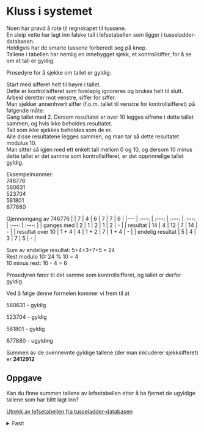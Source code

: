 # Kluss i systemet

Noen har prøvd å rote til regnskapet til tussene.  
En sleip vette har lagt inn falske tall i lefsetabellen som ligger i tusseladder-databasen.  
Heldigvis har de smarte tussene forberedt seg på knep.   
Tallene i tabellen har nemlig en innebygget sjekk, et kontrollsiffer, for å se om et tall er gyldig.


Prosedyre for å sjekke om tallet er gyldig:

Start med sifferet helt til høyre i tallet.  
Dette er kontrollsifferet som foreløpig ignoreres og brukes helt til slutt.  
Arbeid deretter mot venstre, siffer for siffer.  
Man sjekker annenhvert siffer (f.o.m. tallet til venstre for kontrollsifferet) på følgende måte:  
Gang tallet med 2. Dersom resultatet er over 10 legges sifrene i dette tallet sammen, og hvis ikke beholdes resultatet.  
Tall som ikke sjekkes beholdes som de er.  
Alle disse resultatene legges sammen, og man tar så dette resultatet modulus 10.  
Man sitter så igjen med ett enkelt tall mellom 0 og 10, og dersom 10 minus dette tallet er det samme som kontrollsifferet, er det opprinnelige tallet gyldig.
 
Eksempelnummer:   
746776  
560631  
523704  
581801  
677880  

Gjennomgang av 746776
| | 7 | 4 | 6 | 7 | 7 | 6 |
|--- | :---: | :---:  | :---:   | :---:   | :---:   | :---:   |
| ganges med  | 2 | 1 | 2 | 1 | 2 | - |
| resultat  | 14 | 4 | 12 | 7 | 14 | - |
| resultat over 10 | 1 + 4 | 4 | 1 + 2 | 7 | 1 + 4 | - |
| endelig resultat  | 5 | 4 | 3 | 7 | 5 | - |

Sum av endelige resultat: 5+4+3+7+5 = 24  
Rest modulo 10: 24 % 10 = 4  
10 minus rest: 10 - 4 = 6  

Prosedyren fører til det samme som kontrollsifferet, og tallet er derfor gyldig.

Ved å følge denne formelen kommer vi frem til at 

560631 - gyldig

523704 - gyldig

581801 - gyldig

677880 - ugylding


Summen av de ovennevnte gyldige tallene (der man inkluderer sjekksifferet) er
**2412912**

## Oppgave
Kan du finne summen tallene av lefsetabellen etter å ha fjernet de ugyldige tallene som har blitt lagt inn?  


[Utrekk av lefsetabellen fra tusseladder-databasen](./input.txt) 

<details>
<summary>Fasit</summary>
364007655532726
</details>
